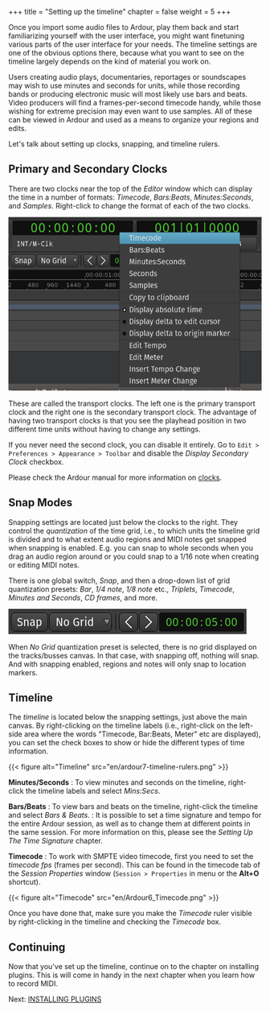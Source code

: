 +++
title = "Setting up the timeline"
chapter = false
weight = 5
+++

Once you import some audio files to Ardour, play them back and start
familiarizing yourself with the user interface, you might want finetuning
various parts of the user interface for your needs. The timeline settings are
one of the obvious options there, because what you want to see on the timeline
largely depends on the kind of material you work on.

Users creating audio plays, documentaries, reportages or soundscapes may wish
to use minutes and seconds for units, while those recording bands or producing
electronic music will most likely use bars and beats. Video producers will
find a frames-per-second timecode handy, while those wishing for extreme
precision may even want to use samples. All of these can be viewed in Ardour
and used as a means to organize your regions and edits.

Let's talk about setting up clocks, snapping, and timeline rulers.

## Primary and Secondary Clocks

There are two clocks near the top of the _Editor_ window which can display the
time in a number of formats: *Timecode*, *Bars:Beats*, *Minutes:Seconds*, and
*Samples*. Right-click to change the format of each of the two clocks.

![Clock Units](en/Ardour6_Clock_Units.png?width=30vw)

These are called the transport clocks. The left one is the primary transport
clock and the right one is the secondary transport clock. The advantage of
having two transport clocks is that you see the playhead position in two
different time units without having to change any settings.

If you never need the second clock, you can disable it entirely. Go to 
`Edit > Preferences > Appearance > Toolbar` and disable the _Display Secondary
Clock_ checkbox.

Please check the Ardour manual for more information on
[clocks](http://manual.ardour.org/ardours-interface/using-ardour-clock-displays/).

## Snap Modes

Snapping settings are located just below the clocks to the right. They control
the _quantization_ of the time grid, i.e., to which units the timeline grid is
divided and to what extent audio regions and MIDI notes get snapped when
snapping is enabled. E.g. you can snap to whole seconds when you drag an audio
region around or you could snap to a 1/16 note when creating or editing MIDI
notes.

There is one global switch, _Snap_, and then a drop-down list of grid
quantization presets: _Bar_, _1/4 note_, _1/8 note_ etc., _Triplets_,
_Timecode_, _Minutes and Seconds_, _CD frames_, and more.

![Snap](en/Ardour6_Snap_Options_and_Nudge_Controls.png?width=20vw)

When _No Grid_ quantization preset is selected, there is no grid displayed on
the tracks/busses canvas. In that case, with snapping off, nothing will snap.
And with snapping enabled, regions and notes will only snap to location markers.

## Timeline

The _timeline_ is located below the snapping settings, just above the main
canvas. By right-clicking on the timeline labels (i.e., right-click on the
left-side area where the words "Timecode, Bar:Beats, Meter" etc are displayed),
you can set the check boxes to show or hide the different types of time
information.

{{< figure alt="Timeline" src="en/ardour7-timeline-rulers.png" >}}

**Minutes/Seconds**
: To view minutes and seconds on the timeline, right-click the timeline labels
and select _Mins:Secs_.

**Bars/Beats**
: To view bars and beats on the timeline, right-click the timeline and
select _Bars & Beats_.
: It is possible to set a time signature and tempo for the entire Ardour
session, as well as to change them at different points in the same
session. For more information on this, please see the _Setting Up The
Time Signature_ chapter.

**Timecode**
: To work with SMPTE video timecode, first you need to set the _timecode
fps_ (frames per second). This can be found in the timecode tab of the
_Session Properties_ window (`Session > Properties` in menu or the **Alt+O** 
shortcut).

{{< figure alt="Timecode" src="en/Ardour6_Timecode.png" >}}

Once you have done that, make sure you make the _Timecode_ ruler visible
by right-clicking in the timeline and checking the _Timecode_ box.

## Continuing

Now that you've set up the timeline, continue on to the chapter on
installing plugins. This is will come in handy in the next chapter when
you learn how to record MIDI.

Next: [INSTALLING PLUGINS](../installing-plugins)
